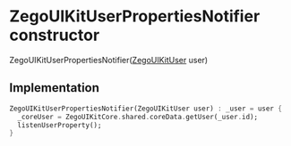 


# ZegoUIKitUserPropertiesNotifier constructor







ZegoUIKitUserPropertiesNotifier([ZegoUIKitUser](../../zego_uikit_prebuilt_live_audio_room/ZegoUIKitUser-class.md) user)





## Implementation

```dart
ZegoUIKitUserPropertiesNotifier(ZegoUIKitUser user) : _user = user {
  _coreUser = ZegoUIKitCore.shared.coreData.getUser(_user.id);
  listenUserProperty();
}
```







